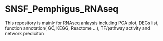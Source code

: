 # SNSF_Pemphigus_RNAseq

This repository is mainly for RNAseq anlaysis including PCA plot, DEGs list, function annotation( GO, KEGG, Reactome ...), TF/pathway activity and network prediciton















